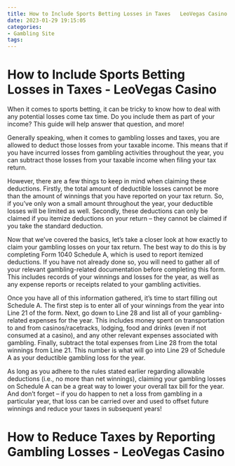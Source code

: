 ```yaml
---
title: How to Include Sports Betting Losses in Taxes   LeoVegas Casino
date: 2023-01-29 19:15:05
categories:
- Gambling Site
tags:
---
```



#  How to Include Sports Betting Losses in Taxes - LeoVegas Casino

When it comes to sports betting, it can be tricky to know how to deal with any potential losses come tax time. Do you include them as part of your income? This guide will help answer that question, and more!

Generally speaking, when it comes to gambling losses and taxes, you are allowed to deduct those losses from your taxable income. This means that if you have incurred losses from gambling activities throughout the year, you can subtract those losses from your taxable income when filing your tax return.

However, there are a few things to keep in mind when claiming these deductions. Firstly, the total amount of deductible losses cannot be more than the amount of winnings that you have reported on your tax return. So, if you’ve only won a small amount throughout the year, your deductible losses will be limited as well. Secondly, these deductions can only be claimed if you itemize deductions on your return – they cannot be claimed if you take the standard deduction.

Now that we’ve covered the basics, let’s take a closer look at how exactly to claim your gambling losses on your tax return. The best way to do this is by completing Form 1040 Schedule A, which is used to report itemized deductions. If you have not already done so, you will need to gather all of your relevant gambling-related documentation before completing this form. This includes records of your winnings and losses for the year, as well as any expense reports or receipts related to your gambling activities.

Once you have all of this information gathered, it’s time to start filling out Schedule A. The first step is to enter all of your winnings from the year into Line 21 of the form. Next, go down to Line 28 and list all of your gambling-related expenses for the year. This includes money spent on transportation to and from casinos/racetracks, lodging, food and drinks (even if not consumed at a casino), and any other relevant expenses associated with gambling. Finally, subtract the total expenses from Line 28 from the total winnings from Line 21. This number is what will go into Line 29 of Schedule A as your deductible gambling loss for the year.

As long as you adhere to the rules stated earlier regarding allowable deductions (i.e., no more than net winnings), claiming your gambling losses on Schedule A can be a great way to lower your overall tax bill for the year. And don’t forget – if you do happen to net a loss from gambling in a particular year, that loss can be carried over and used to offset future winnings and reduce your taxes in subsequent years!

#  How to Reduce Taxes by Reporting Gambling Losses - LeoVegas Casino

<!--

Tax season is coming up soon, and if you're like a lot of people, you may be looking for ways to reduce your tax bill. One way to do this is by reporting gambling losses. Gambling losses can be deducted from your income, which can reduce the amount of taxes you owe.

If you're going to claim gambling losses on your taxes, there are a few things you need to know. First, you need to keep track of your losses. This means keeping track of how much money you lose and documenting it in some way. You can keep track of your losses by recording them in a journal or by making a spreadsheet.

You also need to make sure that you don't claim more in gambling losses than you've actually lost. For example, if you've only lost $1,000 in gambling games, you can't deduct $3,000 from your income. Additionally, only gambling losses that exceed your winnings can be deducted from your income. So if you've won $1,000 from gambling during the year, only the first $1,000 of your losses can be deducted.

Once you have all of this information, it's time to start filling out your tax return. When you file your return, be sure to include Form 1040 Schedule A and write "gambling losses" in the space provided. Then simply list the amount of your losses for the year. Keep in mind that this information will be used to reduce the amount of taxable income that you report, so it's important to be accurate.

If all of this sounds like too much work, there are tax preparation services like H&R Block that can help guide you through the process and make sure everything is done correctly. So if reducing your taxes is one of your priorities this year, consider claiming gambling losses on your return. It may not be easy, but it could end up saving you a lot of money.

#  How to Get the Most out of Your Gambling Losses - LeoVegas Casino

In the gambling world, there’s a widely-held belief that you should never gamble with money you can’t afford to lose. This may seem like sound advice, but if you want to make the most out of your gambling losses, it’s actually better to gamble with as much money as possible.

Here’s how to make the most out of your gambling losses:

1. Gamble with as much money as possible

When you gamble with more money, you have a greater chance of losing it all. This may sound like bad news, but it’s actually good news because it means you can get the most out of your gambling losses.

2. Set a limit on how much you can lose

While it’s important to gamble with as much money as possible, it’s also important to set a limit on how much you can lose. This way, you won’t lose more than you can afford and you’ll still be able to enjoy your gambling experience.

3. Don’t bet on favourites

When you bet on favourites, your chances of winning are slim. This means that you’re more likely to lose money when betting on favourites and consequently, this will help maximize your gambling losses.

4. Spread your bets around

If you spread your bets around, you stand a better chance of winning some money while still losing more than you would if you only bet on favourites. This approach will help maximize your gambling losses while minimizing the amount of money you win.

#  How to Lower Your Taxable Income with Gambling Losses - LeoVegas Casino

Casinos offer a variety of games that can be enjoyed by people from all walks of life. For some, gambling is a form of entertainment. For others, it's a way to make some extra money. And then there are those who use it to offset their taxable income. If you're looking for a way to lower your taxable income, you may want to consider gambling losses.

When it comes to the IRS, gambling losses are considered a business expense. This means that they can be used to offset your taxable income in the same way that business expenses can. In order to claim your gambling losses on your tax return, you will need to itemize your deductions. You will also need to keep track of your winnings and losses throughout the year.

If you have more losses than wins, you can use them to reduce your taxable income. However, there is a limit to how much you can claim. You can only claim up to the amount of your winnings. So if you net $1,000 in losses and $500 in winnings, you can only claim $500 in losses on your tax return.

Keep in mind that gambling losses are not deductible if you are using them to reduce taxes owed on other income. They can only be used to reduce taxes on gambling income. Gambling expenses are also not deductible if they are considered personal expenses.

If you're considering claiming gambling losses on your tax return, make sure you speak with an accountant or tax advisor first. They can help you determine whether or not it's worth it for you and guide you through the process. And remember, it's always important to stay within the rules and regulations set forth by the IRS.

#  Maximize Your Gambling Losses and Lower Your Taxable Income - LeoVegas Casino

Gambling can be a great way to reduce your taxable income and maximize your losses. The LeoVegas Casino has some great tips to help you make the most of your gambling experience.

The first step is to create a budget for yourself and stay within it. If you're going to gamble, make sure that it's money that you can afford to lose. Don't bet more than you can afford to lose and always gamble with pleasure in mind, not with the intention of making money.

When you're gambling, try to pick games that have a low house edge. This will increase your chances of winning and minimize your losses. Blackjack, craps and baccarat are all good options, while roulette should be avoided if possible.

Another important tip is to never chase losses. If you've lost a lot of money, don't start betting even more in an attempt to get it back. This is a recipe for disaster and is likely to lead to even bigger losses.

Finally, remember that gambling is supposed to be fun! Don't let the stress of losing money get the best of you – simply chalk it up as a learning experience and move on. With these tips in mind, you're sure to have a great time at the LeoVegas Casino!